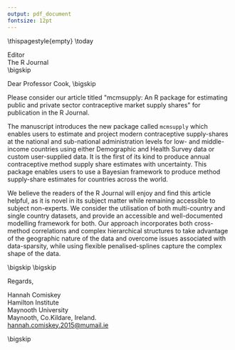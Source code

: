 ```yaml
---
output: pdf_document
fontsize: 12pt
---
```


\thispagestyle{empty}
\today

Editor   
The R Journal  
\bigskip

Dear Professor Cook,
\bigskip

Please consider our article titled "mcmsupply: An R package for estimating public and private sector contraceptive market supply shares" for publication in the R Journal.

The manuscript introduces the new package called `mcmsupply` which enables users to estimate and project modern contraceptive supply-shares at the national and sub-national administration levels for low- and middle-income countries using either Demographic and Health Survey data or custom user-supplied data. It is the first of its kind to produce annual contraceptive method supply share estimates with uncertainty. This package enables users to use a Bayesian framework to produce method supply-share estimates for countries across the world.

We believe the readers of the R Journal will enjoy and find this article helpful, as it is novel in its subject matter while remaining accessible to subject non-experts. We consider the utilisation of both multi-country and single country datasets, and provide an accessible and well-documented modelling framework for both. Our approach incorporates both cross-method correlations and complex hierarchical structures to take advantage of the geographic nature of the data and overcome issues associated with data-sparsity, while using flexible penalised-splines capture the complex shape of the data. 

\bigskip
\bigskip

Regards,
    
Hannah Comiskey  
Hamilton Institute  
Maynooth University  
Maynooth, Co.Kildare, Ireland.   
hannah.comiskey.2015@mumail.ie

\bigskip

